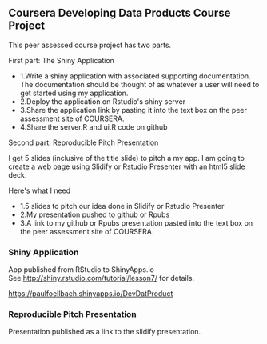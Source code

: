 ## Coursera Developing Data Products Course Project

This peer assessed course project has two parts. 

First part: The Shiny Application

* 1.Write a shiny application with associated supporting documentation. The documentation should be thought of as whatever a user will need to get started using my application.
* 2.Deploy the application on Rstudio's shiny server
* 3.Share the application link by pasting it into the text box on the peer assessment site of COURSERA.
* 4.Share the server.R and ui.R code on github

Second part: Reproducible Pitch Presentation

I get 5 slides (inclusive of the title slide) to pitch a my app. I am going to create a web page using Slidify or Rstudio Presenter with an html5 slide deck.

Here's what I need

* 1.5 slides to pitch our idea done in Slidify or Rstudio Presenter
* 2.My presentation pushed to github or Rpubs
* 3.A link to my github or Rpubs presentation pasted into the text box on the peer assessment site of COURSERA.


### Shiny Application

App published from RStudio to ShinyApps.io  
See http://shiny.rstudio.com/tutorial/lesson7/ for details.

https://paulfoellbach.shinyapps.io/DevDatProduct

### Reproducible Pitch Presentation

Presentation published as a link to the slidify presentation.

